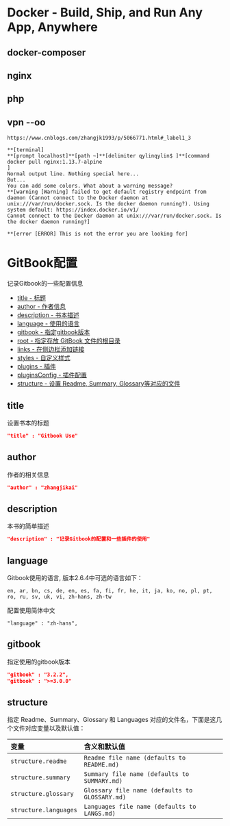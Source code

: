 # Docker - Build, Ship, and Run Any App, Anywhere

## docker-composer

## nginx

## php

## vpn --oo

```
https://www.cnblogs.com/zhangjk1993/p/5066771.html#_label1_3
```

```
**[terminal]
**[prompt localhost]**[path ~]**[delimiter qylinqylin$ ]**[command docker pull nginx:1.13.7-alpine
]
Normal output line. Nothing special here...
But...
You can add some colors. What about a warning message?
**[warning [Warning] failed to get default registry endpoint from daemon (Cannot connect to the Docker daemon at unix:///var/run/docker.sock. Is the docker daemon running?). Using system default: https://index.docker.io/v1/
Cannot connect to the Docker daemon at unix:///var/run/docker.sock. Is the docker daemon running?]

**[error [ERROR] This is not the error you are looking for]
```


# GitBook配置

记录Gitbook的一些配置信息

* [title - 标题](#title)
* [author - 作者信息](#author)
* [description - 书本描述](#description)
* [language - 使用的语言](#language)
* [gitbook - 指定gitbook版本](#gitbook)
* [root - 指定存放 GitBook 文件的根目录](#root)
* [links - 在侧边栏添加链接](#links)
* [styles - 自定义样式](#styles)
* [plugins - 插件](#plugins)
* [pluginsConfig - 插件配置](#pluginsconfig)
* [structure - 设置 Readme, Summary, Glossary等对应的文件](#structure)

## title

设置书本的标题

```json
"title" : "Gitbook Use"
```

## author

作者的相关信息

```json
"author" : "zhangjikai"
```

## description

本书的简单描述

```json
"description" : "记录Gitbook的配置和一些插件的使用"
```

## language

Gitbook使用的语言, 版本2.6.4中可选的语言如下：

```
en, ar, bn, cs, de, en, es, fa, fi, fr, he, it, ja, ko, no, pl, pt, ro, ru, sv, uk, vi, zh-hans, zh-tw
```

配置使用简体中文

```
"language" : "zh-hans",
```

## gitbook

指定使用的gitbook版本

```json
"gitbook" : "3.2.2",
"gitbook" : ">=3.0.0"
```

## structure

指定 Readme、Summary、Glossary 和 Languages 对应的文件名，下面是这几个文件对应变量以及默认值：

| 变量 | 含义和默认值 |
| :--- | :--- |
| `structure.readme` | `Readme file name (defaults to README.md)` |
| `structure.summary` | `Summary file name (defaults to SUMMARY.md)` |
| `structure.glossary` | `Glossary file name (defaults to GLOSSARY.md)` |
| `structure.languages` | `Languages file name (defaults to LANGS.md)` |



